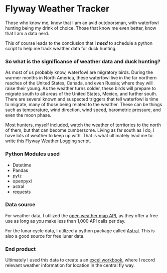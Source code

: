 # Flyway Weather Tracker
Those who know me, know that I am an avid outdoorsman, with waterfowl hunting being my drink of choice. Those that know me even better, know that I am a data nerd.

This of course leads to the conclusion that I _**need**_ to schedule a python script to help me track weather data for duck hunting.

### So what is the significance of weather data and duck hunting?
As most of us probably know, waterfowl are migratory birds. During the warmer months in North America, these waterfowl live in the far northern reaches of the United States, Canada, and even Russia; where they will raise their young. As the weather turns colder, these birds will prepare to migrate south to all areas of the United States, Mexico, and further south. There are several known and suspected triggers that tell waterfowl is time to migrate, many of those being related to the weather. These can be things such as temperature, wind direction, wind speed, barometric pressure, and even the moon phase.

Most hunters, myself included, watch the weather of territories to the north of them, but that can become cumbersome. Living as far south as I do, I have lots of weather to keep up with. That is what ultimately lead me to write this Flyway Weather Logging script.

### Python Modules used
- Datetime
- Pandas
- pytz
- openpyxl
- astral
- requests

### Data source
For weather data, I utilized the [open weather map API](https://openweathermap.org/api), as they offer a free use as long as you make less than 1,000 API calls per day.

For the lunar cycle data, I utilized a python package called [Astral](https://astral.readthedocs.io/en/latest/). This is also a good source for free lunar data.

### End product
Ultimately I used this data to create a an [excel workbook](https://github.com/wessholders/Professional-Portfolio/blob/main/Flyway%20Weather%20Logger/Flyway_Weather_Log.xlsx), where I record relevant weather information for location in the central fly way.

